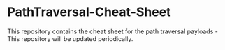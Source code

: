 # PathTraversal-Cheat-Sheet
This repository contains the cheat sheet for the path traversal payloads - This repository will be updated periodically. 
